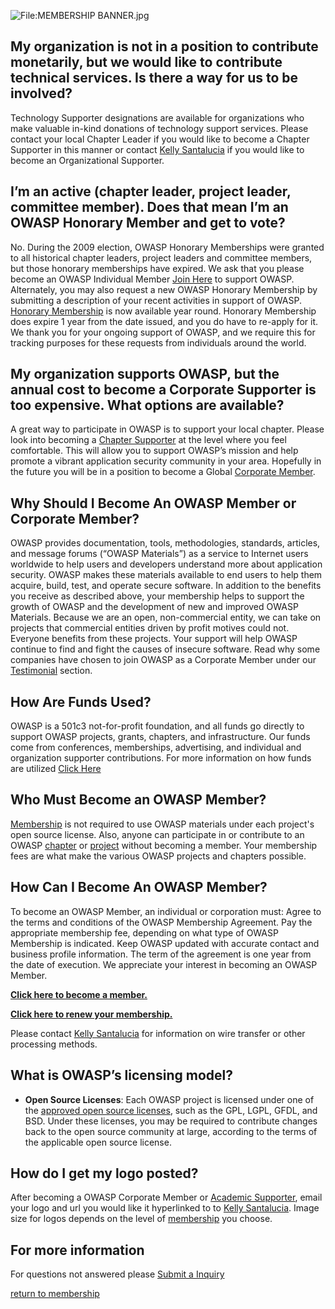 ![<File:MEMBERSHIP> BANNER.jpg](MEMBERSHIP_BANNER.jpg
"File:MEMBERSHIP BANNER.jpg")

## My organization is not in a position to contribute monetarily, but we would like to contribute technical services. Is there a way for us to be involved?

Technology Supporter designations are available for organizations who
make valuable in-kind donations of technology support services. Please
contact your local Chapter Leader if you would like to become a Chapter
Supporter in this manner or contact [Kelly
Santalucia](mailto:kelly.santalucia\(at\)owasp.org) if you would like to
become an Organizational Supporter.

## I’m an active (chapter leader, project leader, committee member). Does that mean I’m an OWASP Honorary Member and get to vote?

No. During the 2009 election, OWASP Honorary Memberships were granted to
all historical chapter leaders, project leaders and committee members,
but those honorary memberships have expired. We ask that you please
become an OWASP Individual Member [Join
Here](https://myowasp.force.com/joinapi__membershiplist?id=a5V0B0000008kL0UAI&order=1)
to support OWASP. Alternately, you may also request a new OWASP Honorary
Membership by submitting a description of your recent activities in
support of OWASP. [Honorary
Membership](https://www.owasp.org/index.php/2016_Honorary_Membership) is
now available year round. Honorary Membership does expire 1 year from
the date issued, and you do have to re-apply for it. We thank you for
your ongoing support of OWASP, and we require this for tracking purposes
for these requests from individuals around the world.

## My organization supports OWASP, but the annual cost to become a Corporate Supporter is too expensive. What options are available?

A great way to participate in OWASP is to support your local chapter.
Please look into becoming a [Chapter
Supporter](https://www.owasp.org/index.php/Local_Chapter_Supporter) at
the level where you feel comfortable. This will allow you to support
OWASP’s mission and help promote a vibrant application security
community in your area. Hopefully in the future you will be in a
position to become a Global [Corporate
Member](https://www.owasp.org/index.php/Corporate_Membership).

## Why Should I Become An OWASP Member or Corporate Member?

OWASP provides documentation, tools, methodologies, standards, articles,
and message forums (“OWASP Materials”) as a service to Internet users
worldwide to help users and developers understand more about application
security. OWASP makes these materials available to end users to help
them acquire, build, test, and operate secure software. In addition to
the benefits you receive as described above, your membership helps to
support the growth of OWASP and the development of new and improved
OWASP Materials. Because we are an open, non-commercial entity, we can
take on projects that commercial entities driven by profit motives could
not. Everyone benefits from these projects. Your support will help OWASP
continue to find and fight the causes of insecure software. Read why
some companies have chosen to join OWASP as a Corporate Member under our
[Testimonial](https://www.owasp.org/index.php/Membership#tab=Testimonials)
section.

## How Are Funds Used?

OWASP is a 501c3 not-for-profit foundation, and all funds go directly to
support OWASP projects, grants, chapters, and infrastructure. Our funds
come from conferences, memberships, advertising, and individual and
organization supporter contributions. For more information on how funds
are utilized [Click
Here](https://www.owasp.org/index.php/About_The_Open_Web_Application_Security_Project)

## Who Must Become an OWASP Member?

[Membership](https://www.owasp.org/index.php/Membership) is not required
to use OWASP materials under each project's open source license. Also,
anyone can participate in or contribute to an OWASP
[chapter](https://www.owasp.org/index.php/OWASP_Chapter) or
[project](https://www.owasp.org/index.php/Category:OWASP_Project)
without becoming a member. Your membership fees are what make the
various OWASP projects and chapters possible.

## How Can I Become An OWASP Member?

To become an OWASP Member, an individual or corporation must: Agree to
the terms and conditions of the OWASP Membership Agreement. Pay the
appropriate membership fee, depending on what type of OWASP Membership
is indicated. Keep OWASP updated with accurate contact and business
profile information. The term of the agreement is one year from the date
of execution. We appreciate your interest in becoming an OWASP Member.

**[Click here to become a
member.](https://myowasp.force.com/joinapi__membershiplist?id=a5V0B0000008kL0UAI&order=1)**

**[Click here to renew your
membership.](https://myowasp.force.com/CPBase__custom_login?site=a1e0B000007AckPQAS)**

Please contact [Kelly Santalucia](http://sl.owasp.org/contactus) for
information on wire transfer or other processing methods.



## What is OWASP’s licensing model?

  - **Open Source Licenses**: Each OWASP project is licensed under one
    of the [approved open source licenses](http://www.opensource.org/),
    such as the GPL, LGPL, GFDL, and BSD. Under these licenses, you may
    be required to contribute changes back to the open source community
    at large, according to the terms of the applicable open source
    license.

## How do I get my logo posted?

After becoming a OWASP Corporate Member or [Academic
Supporter](https://www.owasp.org/index.php/Academic_Supporter), email
your logo and url you would like it hyperlinked to to [Kelly
Santalucia](mailto:kelly.santalucia\(at\)owasp.org). Image size for
logos depends on the level of
[membership](https://www.owasp.org/index.php/Membership#tab=Corporate_Supporters)
you choose.

## For more information

For questions not answered please [Submit a
Inquiry](http://sl.owasp.org/contactus)

[return to membership](membership "wikilink")